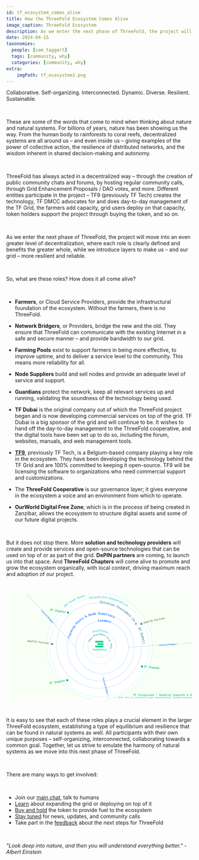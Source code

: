 ```yaml
---
id: tf_ecosystem_comes_alive
title: How the ThreeFold Ecosystem Comes Alive
image_caption: ThreeFold Ecosystem
description: As we enter the next phase of ThreeFold, the project will move into an even greater level of decentralization, while layers are introduced to make us – and our grid – more resilient and reliable.
date: 2024-04-15
taxonomies:
  people: [sam_taggart]
  tags: [community, why]
  categories: [community, why]
extra:
    imgPath: tf_ecosystem1.png
---
```


Collaborative. Self-organizing. Interconnected. Dynamic. Diverse. Resilient. Sustainable.

<br/>

These are some of the words that come to mind when thinking about nature and natural systems. For billions of years, nature has been showing us the way. From the human body to rainforests to coral reefs, decentralized systems are all around us – and even inside us – giving examples of the power of collective action, the resilience of distributed networks, and the wisdom inherent in shared decision-making and autonomy.

<br/>

ThreeFold has always acted in a decentralized way – through the creation of public community chats and forums, by hosting regular community calls, through Grid Enhancement Proposals / DAO votes, and more. Different entities participate in the project – TF9 (previously TF Tech) creates the technology, TF DMCC advocates for and does day-to-day management of the TF Grid, the farmers add capacity, grid users deploy on that capacity, token holders support the project through buying the token, and so on.

<br/>

As we enter the next phase of ThreeFold, the project will move into an even greater level of decentralization, where each role is clearly defined and benefits the greater whole, while we introduce layers to make us – and our grid – more resilient and reliable.

<br/>

So, what are these roles? How does it all come alive?

<br/>

- **Farmers**, or Cloud Service Providers, provide the infrastructural foundation of the ecosystem. Without the farmers, there is no ThreeFold.

- **Network Bridgers**, or Providers, bridge the new and the old. They ensure that ThreeFold can communicate with the existing Internet in a safe and secure manner – and provide bandwidth to our grid.

- **Farming Pools** exist to support farmers in being more effective, to improve uptime, and to deliver a service level to the community. This means more reliability for all.

- **Node Suppliers** build and sell nodes and provide an adequate level of service and support.

- **Guardians** protect the network, keep all relevant services up and running, validating the soundness of the technology being used.

- **TF Dubai** is the original company out of which the ThreeFold project began and is now developing commercial services on top of the grid. TF Dubai is a big sponsor of the grid and will continue to be. It wishes to hand off the day-to-day management to the ThreeFold cooperative, and the digital tools have been set up to do so, including the forum, websites, manuals, and web management tools.

- **[TF9](https://tf9.io)**, previously TF Tech, is a Belgium-based company playing a key role in the ecosystem. They have been developing the technology behind the TF Grid and are 100% committed to keeping it open-source. TF9 will be licensing the software to organizations who need commercial support and customizations.

- The **ThreeFold Cooperative** is our governance layer; it gives everyone in the ecosystem a voice and an environment from which to operate.

- **OurWorld Digital Free Zone**, which is in the process of being created in Zanzibar, allows the ecosystem to structure digital assets and some of our future digital projects.

<br/>

But it does not stop there. More **solution and technology providers** will create and provide services and open-source technologies that can be used on top of or as part of the grid. **DePIN partners** are coming, to launch us into that space. And **ThreeFold Chapters** will come alive to promote and grow the ecosystem organically, with local context, driving maximum reach and adoption of our project.

<br/>

![ThreeFold Ecosystem](./tf_ecosystem.png)

<br/>

It is easy to see that each of these roles plays a crucial element in the larger ThreeFold ecosystem, establishing a type of equilibrium and resilience that can be found in natural systems as well. All participants with their own unique purposes – self-organizing, interconnected, collaborating towards a common goal. Together, let us strive to emulate the harmony of natural systems as we move into this next phase of ThreeFold.

<br/>

There are many ways to get involved:

<br/>

- Join our [main chat](https://t.me/threefold), talk to humans
- [Learn](https://manual.grid.tf/) about expanding the grid or deploying on top of it
- [Buy and hold](https://manual.grid.tf/users/buy-tft) the token to provide fuel to the ecosystem
- [Stay tuned](https://t.me/threefoldnews) for news, updates, and community calls
- Take part in the [feedback](https://forum.threefold.io/t/feedback-on-our-tfgrid-3-14/4276) about the next steps for ThreeFold

<br/>

*"Look deep into nature, and then you will understand everything better." - Albert Einstein*
